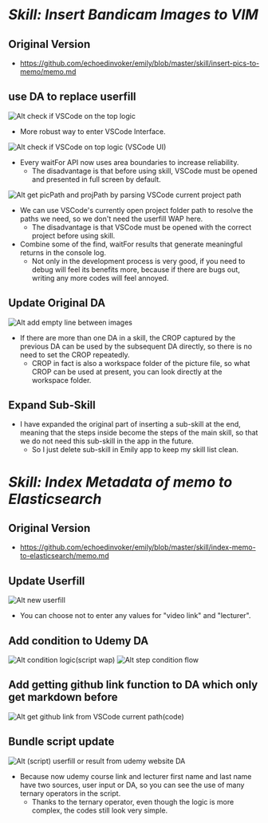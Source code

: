# **_Skill: Insert Bandicam Images to VIM_**

## **Original Version**

- https://github.com/echoedinvoker/emily/blob/master/skill/insert-pics-to-memo/memo.md

## **use DA to replace userfill**

![Alt check if VSCode on the top logic ](pic/bandicam%202022-09-24%2014-53-00-078.jpg)

- More robust way to enter VSCode Interface.

![Alt check if VSCode on top logic (VSCode UI) ](pic/bandicam%202022-09-24%2014-55-42-322.jpg)

- Every waitFor API now uses area boundaries to increase reliability.
  - The disadvantage is that before using skill, VSCode must be opened and presented in full screen by default.

![Alt get picPath and projPath by parsing VSCode current project path ](pic/bandicam%202022-09-24%2014-59-08-180.jpg)

- We can use VSCode's currently open project folder path to resolve the paths we need, so we don't need the userfill WAP here.
  - The disadvantage is that VSCode must be opened with the correct project before using skill.
- Combine some of the find, waitFor results that generate meaningful returns in the console log.
  - Not only in the development process is very good, if you need to debug will feel its benefits more, because if there are bugs out, writing any more codes will feel annoyed.

## **Update Original DA**

![Alt add empty line between images ](pic/bandicam%202022-09-24%2015-05-06-378.jpg)

- If there are more than one DA in a skill, the CROP captured by the previous DA can be used by the subsequent DA directly, so there is no need to set the CROP repeatedly.
  - CROP in fact is also a workspace folder of the picture file, so what CROP can be used at present, you can look directly at the workspace folder.

## **Expand Sub-Skill**

- I have expanded the original part of inserting a sub-skill at the end, meaning that the steps inside become the steps of the main skill, so that we do not need this sub-skill in the app in the future.
  - So I just delete sub-skill in Emily app to keep my skill list clean.

# **_Skill: Index Metadata of memo to Elasticsearch_**

## **Original Version**

- https://github.com/echoedinvoker/emily/blob/master/skill/index-memo-to-elasticsearch/memo.md

## **Update Userfill**

![Alt new userfill ](pic/bandicam%202022-09-24%2015-11-03-120.jpg)

- You can choose not to enter any values for "video link" and "lecturer".

## **Add condition to Udemy DA**

![Alt condition logic(script wap) ](pic/bandicam%202022-09-24%2015-13-36-840.jpg)
![Alt step condition flow ](pic/bandicam%202022-09-24%2015-13-21-416.jpg)

## **Add getting github link function to DA which only get markdown before**

![Alt get github link from VSCode current path(code) ](pic/bandicam%202022-09-24%2015-17-32-059.jpg)

## **Bundle script update**

![Alt (script) userfill or result from udemy website DA ](pic/bandicam%202022-09-24%2015-21-57-749.jpg)

- Because now udemy course link and lecturer first name and last name have two sources, user input or DA, so you can see the use of many ternary operators in the script.
  - Thanks to the ternary operator, even though the logic is more complex, the codes still look very simple.
